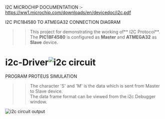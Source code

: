 I2C MICROCHIP DOCUMENTATION :- https://ww1.microchip.com/downloads/en/devicedoc/i2c.pdf  

    
I2C PIC184580 TO ATMEGA32 CONNECTION DIAGRAM

>> This project for demonstrating the working of** I2C Protocol**.  
>> The **PIC18F4580** is configured as **Master** and **ATMEGA32** as **Slave** device.     
  
# i2c-Driver![i2c circuit](https://github.com/anoopjayaram/i2c-Driver/assets/66719752/3e057e47-a58b-4afe-9b9d-6702b7d9d2d0)

PROGRAM PROTEUS SIMULATION  

>> The character 'S' and 'M' is the data which is sent from Master to Slave device.  
>> The data frame format can be viewed from the i2c Debugger window.
  
![i2c circuit output](https://github.com/anoopjayaram/i2c-Driver/assets/66719752/00af842e-1d04-4658-934a-b1b38588354e)
